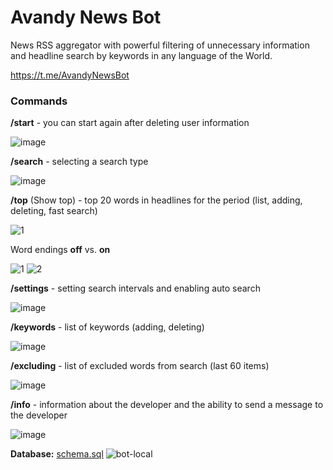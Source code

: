 # Avandy News Bot

News RSS aggregator with powerful filtering of unnecessary information 
and headline search by keywords in any language of the World.

https://t.me/AvandyNewsBot

### Commands

**/start**      - you can start again after deleting user information

![image](https://github.com/mrprogre/avandy-news-bot/assets/45883640/bf00752f-e1d9-471c-a267-7faedbb31902)

**/search**     - selecting a search type

![image](https://github.com/mrprogre/avandy-news-bot/assets/45883640/34bfc436-1257-4438-879f-b1e7d30c8e46)

**/top** (Show top)        - top 20 words in headlines for the period (list, adding, deleting, fast search)

![1](https://github.com/mrprogre/avandy-news-bot/assets/45883640/e65d787a-cdd4-4a05-97df-1bd82d871910)

Word endings **off** vs. **on**

![1](https://github.com/mrprogre/avandy-news-bot/assets/45883640/219d43d5-23ff-45eb-8296-963fecd40928)
![2](https://github.com/mrprogre/avandy-news-bot/assets/45883640/064f01fd-b336-45a1-965b-5a901c182347)

**/settings**   - setting search intervals and enabling auto search

![image](https://github.com/mrprogre/avandy-news-bot/assets/45883640/59212174-2796-4164-8ef5-a907585be41c)

**/keywords**   - list of keywords (adding, deleting)

![image](https://github.com/mrprogre/avandy-news-bot/assets/45883640/f1ac7262-def5-4aeb-bb6c-3c72c0b0eb62)

**/excluding**   - list of excluded words from search (last 60 items)

![image](https://github.com/mrprogre/avandy-news-bot/assets/45883640/7b1dc3fe-5dee-4db1-8508-17ef665a236c)

**/info**       - information about the developer and the ability to send a message to the developer

![image](https://github.com/mrprogre/avandy-news-bot/assets/45883640/c58eb624-e678-42c0-ac58-1cc21ccfb658)

**Database:** [schema.sql](https://github.com/mrprogre/avandy-news-bot/blob/master/src/main/resources/schema.sql)
![bot-local](https://github.com/mrprogre/avandy-news-bot/assets/45883640/7a4992e4-6cec-4ec8-9148-d7768e9a7efa)
